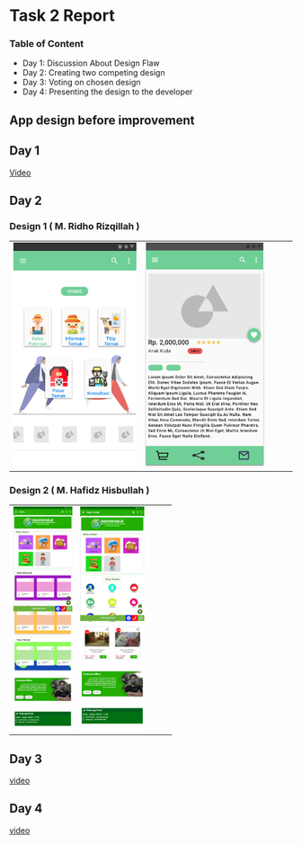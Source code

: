 # Task 2 Report

### **Table of Content** ###

- Day 1: Discussion About Design Flaw
- Day 2: Creating two competing design
- Day 3: Voting on chosen design
- Day 4: Presenting the design to the developer

## App design before improvement


## Day 1 ##
[Video](https://youtu.be/p8_5MEAKcIo)

## Day 2 ##
### Design 1 ( M. Ridho Rizqillah ) ###
| | | | | |
|-|-|-|-|-|
|<img height=400 src="mockup/Design2/Home.png">|<img height=400 src="mockup/Design2/Pasar-Ternak-Overview.png">|


### Design 2 ( M. Hafidz Hisbullah ) ###
| | | | | |
|-|-|-|-|-|
|<img height=400 src="mockup/Home.png">|<img height=400 src="mockup/Pasar.png">|

## Day 3
[video](https://www.youtube.com/watch?v=wBA7AyuvgWM)

## Day 4
[video](https://www.youtube.com)

